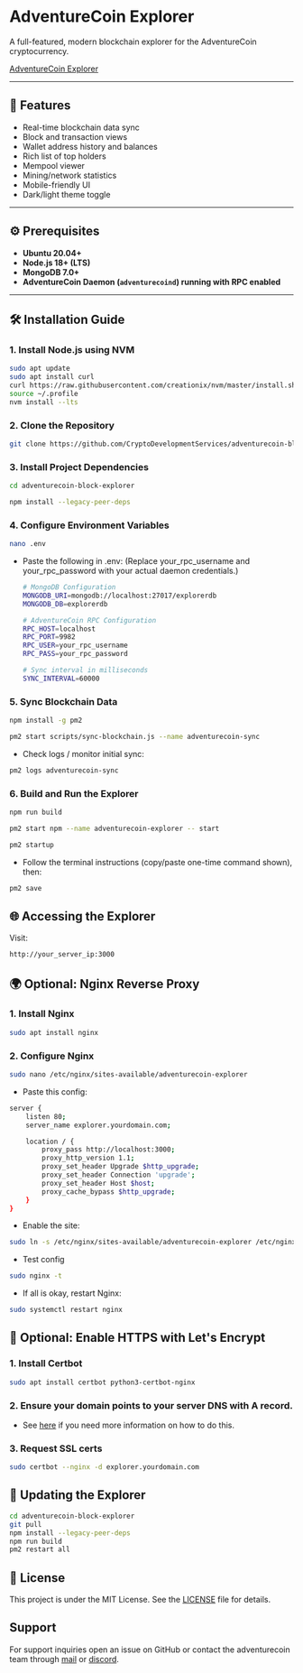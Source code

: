 # AdventureCoin Explorer

A full-featured, modern blockchain explorer for the AdventureCoin cryptocurrency.

[AdventureCoin Explorer](https://explorer2.adventurecoin.quest)

---

## 🌟 Features

- Real-time blockchain data sync  
- Block and transaction views  
- Wallet address history and balances  
- Rich list of top holders  
- Mempool viewer  
- Mining/network statistics  
- Mobile-friendly UI  
- Dark/light theme toggle  

---

## ⚙️ Prerequisites

- **Ubuntu 20.04+**  
- **Node.js 18+ (LTS)**  
- **MongoDB 7.0+**  
- **AdventureCoin Daemon (`adventurecoind`) running with RPC enabled**  

---

## 🛠️ Installation Guide

### 1. Install Node.js using NVM

```bash
sudo apt update
sudo apt install curl
curl https://raw.githubusercontent.com/creationix/nvm/master/install.sh | bash
source ~/.profile
nvm install --lts
```

<!-- ### 2. Install MongoDB 7.0

- Install one line at a time
```bash
sudo apt-get install gnupg curl
```
```bash
curl -fsSL https://pgp.mongodb.com/server-7.0.asc | sudo gpg -o /usr/share/keyrings/mongodb-server-7.0.gpg --dearmor
```
```bash
echo "deb [ arch=amd64,arm64 signed-by=/usr/share/keyrings/mongodb-server-7.0.gpg ] https://repo.mongodb.org/apt/ubuntu jammy/mongodb-org/7.0 multiverse" | sudo tee /etc/apt/sources.list.d/mongodb-org-7.0.list
```
```bash
sudo apt-get update
```
```bash
sudo apt-get install -y mongodb-org
``` -->

### 2. Clone the Repository
```bash
git clone https://github.com/CryptoDevelopmentServices/adventurecoin-block-explorer.git
```

### 3. Install Project Dependencies
```bash
cd adventurecoin-block-explorer
```
```bash
npm install --legacy-peer-deps
```

### 4. Configure Environment Variables
```bash
nano .env
```
- Paste the following in .env:
  (Replace your_rpc_username and your_rpc_password with your actual daemon credentials.)
  ```bash
  # MongoDB Configuration
  MONGODB_URI=mongodb://localhost:27017/explorerdb
  MONGODB_DB=explorerdb

  # AdventureCoin RPC Configuration
  RPC_HOST=localhost
  RPC_PORT=9982
  RPC_USER=your_rpc_username
  RPC_PASS=your_rpc_password

  # Sync interval in milliseconds
  SYNC_INTERVAL=60000
  ```

### 5. Sync Blockchain Data
```bash
npm install -g pm2
```
```bash
pm2 start scripts/sync-blockchain.js --name adventurecoin-sync
```
- Check logs / monitor initial sync:
```bash
pm2 logs adventurecoin-sync
```

### 6. Build and Run the Explorer
```bash
npm run build
```
```bash
pm2 start npm --name adventurecoin-explorer -- start
```
```bash
pm2 startup
```
- Follow the terminal instructions (copy/paste one-time command shown), then:
```bash
pm2 save
```

## 🌐 Accessing the Explorer

Visit:
```bash
http://your_server_ip:3000
```

## 🌍 Optional: Nginx Reverse Proxy

### 1. Install Nginx
```bash
sudo apt install nginx
```

### 2. Configure Nginx
```bash
sudo nano /etc/nginx/sites-available/adventurecoin-explorer
```
- Paste this config:
```bash
server {
    listen 80;
    server_name explorer.yourdomain.com;

    location / {
        proxy_pass http://localhost:3000;
        proxy_http_version 1.1;
        proxy_set_header Upgrade $http_upgrade;
        proxy_set_header Connection 'upgrade';
        proxy_set_header Host $host;
        proxy_cache_bypass $http_upgrade;
    }
}
```

- Enable the site:
```bash
sudo ln -s /etc/nginx/sites-available/adventurecoin-explorer /etc/nginx/sites-enabled/
```

- Test config
```bash
sudo nginx -t
```

- If all is okay, restart Nginx:
```bash
sudo systemctl restart nginx
```

## 🔐 Optional: Enable HTTPS with Let's Encrypt

### 1. Install Certbot
```bash
sudo apt install certbot python3-certbot-nginx
```

### 2. Ensure your domain points to your server DNS with A record.
- See [here](https://www.123-reg.co.uk/support/domains/how-do-i-point-my-domain-name-to-an-ip-address/) if you need more information on how to do this.

### 3. Request SSL certs
```bash
sudo certbot --nginx -d explorer.yourdomain.com
```

## 🔄 Updating the Explorer
```bash
cd adventurecoin-block-explorer
git pull
npm install --legacy-peer-deps
npm run build
pm2 restart all
```

## 📄 License

This project is under the MIT License. See the [LICENSE](https://github.com/CryptoDevelopmentServices/adventurecoin-block-explorer/blob/main/LICENSE) file for details.

## Support

For support inquiries open an issue on GitHub or contact the adventurecoin team through [mail](mailto:cryptodevelopmentservicescds@gmail.com) or [discord](https://discord.gg/6dzggBf7fY).

